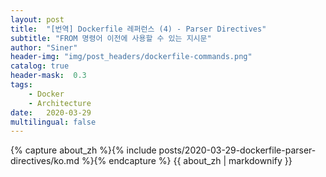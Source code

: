 ```yaml
---
layout: post
title:  "[번역] Dockerfile 레퍼런스 (4) - Parser Directives"
subtitle: "FROM 명령어 이전에 사용할 수 있는 지시문"
author: "Siner"
header-img: "img/post_headers/dockerfile-commands.png"
catalog: true
header-mask:  0.3
tags:
    - Docker
    - Architecture
date:   2020-03-29
multilingual: false
---
```

<!-- Chinese Version -->
<div class="zh post-container">
    {% capture about_zh %}{% include posts/2020-03-29-dockerfile-parser-directives/ko.md %}{% endcapture %}
    {{ about_zh | markdownify }}
</div>

